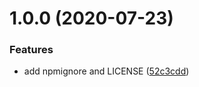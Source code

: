 # 1.0.0 (2020-07-23)


### Features

* add npmignore and LICENSE ([52c3cdd](https://github.com/lpeihan/chan-cli/commit/52c3cdded14169f33ee876810033cfd423d4168a))



